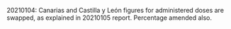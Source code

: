 20210104: Canarias and Castilla y León figures for administered doses are swapped, as explained in 20210105 report. Percentage amended also.